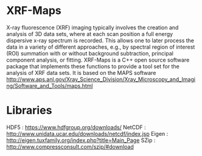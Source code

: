 # XRF-Maps

X-ray fluorescence (XRF) imaging typically involves the creation and analysis of 3D data sets, where at each scan position a full energy dispersive x-ray spectrum is recorded. This allows one to later process the data in a variety of different approaches, e.g., by spectral region of interest (ROI) summation with or without background subtraction, principal component analysis, or fitting. XRF-Maps is a C++ open source software package that implements these functions to provide a tool set for the analysis of XRF data sets. It is based on the MAPS software http://www.aps.anl.gov/Xray_Science_Division/Xray_Microscopy_and_Imaging/Software_and_Tools/maps.html


# Libraries
 HDF5 : https://www.hdfgroup.org/downloads/
 NetCDF : http://www.unidata.ucar.edu/downloads/netcdf/index.jsp
 Eigen : http://eigen.tuxfamily.org/index.php?title=Main_Page
 SZip : http://www.compressconsult.com/szip/#download

